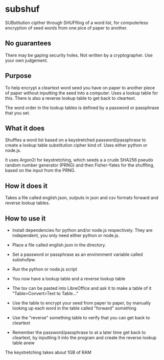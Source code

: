 # subshuf

SUBstitution cipther through SHUFfling of a word list, for computerless encryption of seed words from one pice of paper to another.

## No guarantees

There may be gaping security holes. Not written by a cryptographer. Use your own judgement. 

## Purpose

To help encrypt a cleartext word seed you have on paper to another piece of paper without inputting the seed into a computer. Uses a lookup table for this.
There is also a reverse lookup table to get back to cleartext.

The word order in the lookup tables is defined by a password or passphrase that you set.

## What it does

Shuffles a word list based on a keystretched password/passphrase to create a lookup table substitution cipher kind of. Uses either python or node.js.

It uses Argon2i for keystretching, which seeds a a crude SHA256 pseudo random number generator (PRNG) and then Fisher-Yates for the shuffling, based on the input from the PRNG.

## How it does it

Takes a file called english.json, outputs in json and csv formats forward and reverse lookup tables.

## How to use it

* Install dependencies for python and/or node.js respectively. They are independent, you only need either python or node.js.

* Place a file called english.json in the directory.

* Set a password or passphrase as an environment variable called subshufpw.

* Run the python or node.js script

* You now have a lookup table and a reverse lookup table

* The tsv can be pasted into LibreOffice and ask it to make a table of it "Table>Convert>Text to Table…"

* Use the table to encrypt your seed from paper to paper, by manually looking up each word in the table called "forward" something

* Use the "reverse" something table to verify that you can get back to cleartext

* Remember the password/passphrase to at a later time get back to cleartext, by inputting it into the program and create the reverse lookup table anew

The keystretching takes about 1GB of RAM
